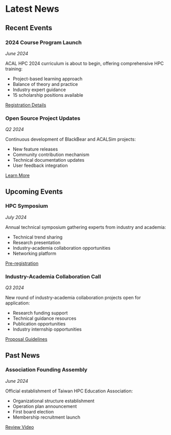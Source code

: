 # Latest News

## Recent Events

### 2024 Course Program Launch
*June 2024*

ACAL HPC 2024 curriculum is about to begin, offering comprehensive HPC training:
- Project-based learning approach
- Balance of theory and practice
- Industry expert guidance
- 15 scholarship positions available

[Registration Details](#)

### Open Source Project Updates
*Q2 2024*

Continuous development of BlackBear and ACALSim projects:
- New feature releases
- Community contribution mechanism
- Technical documentation updates
- User feedback integration

[Learn More](#)

## Upcoming Events

### HPC Symposium
*July 2024*

Annual technical symposium gathering experts from industry and academia:
- Technical trend sharing
- Research presentation
- Industry-academia collaboration opportunities
- Networking platform

[Pre-registration](#)

### Industry-Academia Collaboration Call
*Q3 2024*

New round of industry-academia collaboration projects open for application:
- Research funding support
- Technical guidance resources
- Publication opportunities
- Industry internship opportunities

[Proposal Guidelines](#)

## Past News

### Association Founding Assembly
*June 2024*

Official establishment of Taiwan HPC Education Association:
- Organizational structure establishment
- Operation plan announcement
- First board election
- Membership recruitment launch

[Review Video](#)
